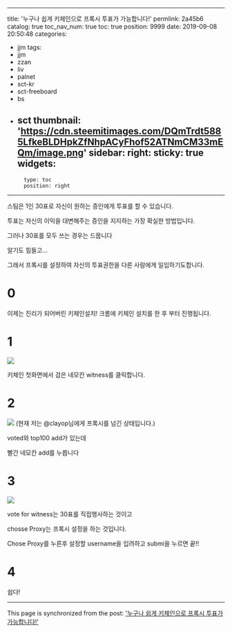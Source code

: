 
---
title: '누구나 쉽게 키체인으로 프록시 투표가 가능합니다!'
permlink: 2a45b6
catalog: true
toc_nav_num: true
toc: true
position: 9999
date: 2019-09-08 20:50:48
categories:
- jjm
tags:
- jjm
- zzan
- liv
- palnet
- sct-kr
- sct-freeboard
- bs
- sct
thumbnail: 'https://cdn.steemitimages.com/DQmTrdt5885LfkeBLDHpkZfNhpACyFhof52ATNmCM33mEQm/image.png'
sidebar:
    right:
        sticky: true
widgets:
    -
        type: toc
        position: right
---


스팀은 1인 30표로 자신이 원하는 증인에게 투표를 할 수 있습니다.

투표는 자신의 이익을 대변해주는 증인을 지지하는 가장 확실한 방법입니다.

그러나 30표를 모두 쓰는 경우는 드뭅니다

알기도 힘들고...

그래서 프록시를 설정하여 자신의 투표권한을 다른 사람에게 일임하기도합니다.


# 0

이제는 진리가 되어버린 키체인설치! 
크롬에 키체인 설치를 한 후 부터 진행됩니다.

# 1
![](https://cdn.steemitimages.com/DQmTrdt5885LfkeBLDHpkZfNhpACyFhof52ATNmCM33mEQm/image.png)

키체인 첫화면에서 검은 네모칸 witness를 클릭합니다.

# 2

![](https://cdn.steemitimages.com/DQmch1yqk7QFUqnxka9odXjkyfYWGtVBpmMi2bvdTru478Y/image.png)
(현재 저는 @clayop님에게 프록시를 넘긴 상태입니다.)


voted와 top100 add가 있는데

빨간 네모칸 add를 누릅니다

# 3

![](https://cdn.steemitimages.com/DQmWHNttiKXGa5bQq5WsBxYhQw1fpMPafcsmoRTjkc3oD5R/image.png)

vote for witness는 30표를 직접행사하는 것이고

chosse Proxy는 프록시 설정을 하는 것입니다.

Chose Proxy를 누른후 설정할 username을 입려하고 submi을 누르면 끝!!



# 4

쉽다!

- - -

This page is synchronized from the post: ['누구나 쉽게 키체인으로 프록시 투표가 가능합니다!'](https://steemit.com/@virus707/2a45b6)

